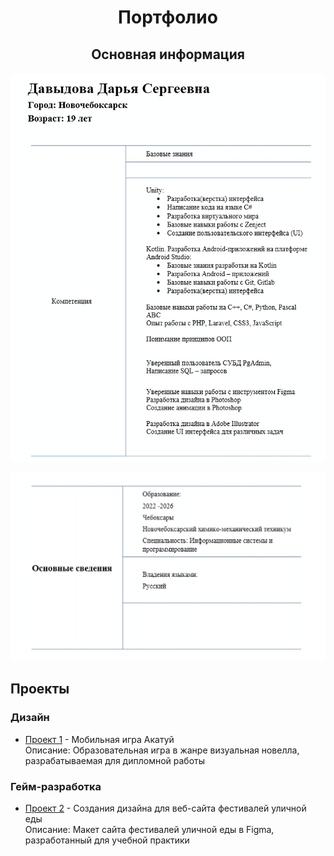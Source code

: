 <h1 align="center">Портфолио</h1>
   <h2 align="center">Основная информация</h2>
  
  <h4 align="center"><img src="images/resume1.jpg" width="600"/>
   
    
  <img src="images/resume2.jpg" width="600"/></h4>


  <h2> Проекты</h2>
  <h3> Дизайн</h3>
  <ul>
    <li><a href="https://github.com/lfif2006/Festival-website-design">Проект 1</a> - Мобильная игра Акатуй</li>
     Описание: Образовательная игра в жанре визуальная новелла, разрабатываемая для дипломной работы
  </ul>

   <h3>Гейм-разработка</h3>
  <ul>
    <li><a href="https://github.com/lfif2006/The-game-is-a-visual-novel">Проект 2</a> - Создания дизайна для веб-сайта фестивалей уличной еды</li>
     Описание: Макет сайта фестивалей уличной еды в Figma, разработанный для учебной практики
  </ul>
